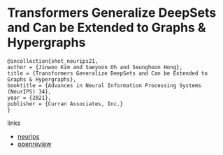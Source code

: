# Transformers Generalize DeepSets and Can be Extended to Graphs & Hypergraphs

```
@incollection{shot_neurips21,
author = {Jinwoo Kim and Saeyoon Oh and Seunghoon Hong},
title = {Transformers Generalize DeepSets and Can be Extended to Graphs & Hypergraphs},
booktitle = {Advances in Neural Information Processing Systems (NeurIPS) 34},
year = {2021},
publisher = {Curran Associates, Inc.}
}
```

links
- [neurips](https://neurips.cc/Conferences/2021/ScheduleMultitrack?event=26702)
- [openreview](https://openreview.net/forum?id=scn3RYn1DYx)
